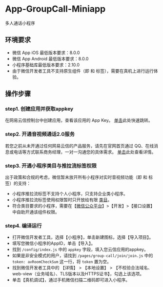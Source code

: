 # App-GroupCall-Miniapp

多人通话小程序

## 环境要求
- 微信 App iOS 最低版本要求：8.0.0
- 微信 App Android 最低版本要求：8.0.0
- 小程序基础库最低版本要求：2.10.0
- 由于微信开发者工具不支持原生组件（即 <live-pusher> 和 <live-player> 标签），需要在真机上进行运行体验。

## 操作步骤
### step1. 创建应用并获取appkey
在网易云信控制台中创建应用，查看该应用的 App Key。
[单击](https://doc.yunxin.163.com/docs/jcyOTA0ODM/Dg1MjAwNzA?platformId=50136)此处快速跳转。

### step2. 开通音视频通话2.0服务
若您之前从未开通过任何网易云信的产品服务，请先在官网首页通过 QQ、在线消息或电话等方式联系商务经理，一对一沟通您的具体需求。
[单击](https://doc.yunxin.163.com/docs/jcyOTA0ODM/Dg1MjAwNzA?platformId=50136)此处查看详情。

### step3. 开通小程序类目与推拉流标签权限
出于政策和合规的考虑，微信暂未放开所有小程序对实时音视频功能（即 <live-pusher> 和 <live-player> 标签）的支持：

- 小程序推拉流标签不支持个人小程序，只支持企业类小程序。
- 小程序推拉流标签使用权限暂时只开放给有限 [类目](https://developers.weixin.qq.com/miniprogram/dev/component/live-pusher.html)。
- 符合类目要求的小程序，需要在【[微信公众平台](https://mp.weixin.qq.com/)】>【开发】>【接口设置】中自助开通该组件权限。

### step4. 编译运行
- 打开微信开发者工具，选择【小程序】，单击新建图标，选择【导入项目】。
- 填写您微信小程序的AppID，单击【导入】。
- 找到 `/config/index.js` 中的 `appkey` 字段，填入您云信应用的appkey。
- 如果是非安全模式的用户，请找到 `/pages/group-call/join/join.js` 中的 `token: avRoomCheckSum` 这一行，将 `token` 置为空。
- 找到微信开发者工具中的 【详情】 > 【本地设置】 > 【不校验合法域名、web-view（业务域名）、TLS版本以及HTTPS证书】，勾选上该选项。
- 单击【真机调试】，通过手机微信扫描二维码即可进入小程序。

